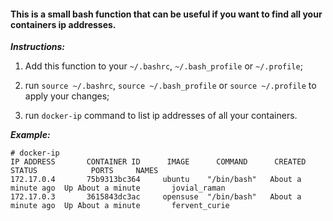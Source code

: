 #### This is a small bash function that can be useful if you want to find all your containers ip addresses.

***Instructions:*** 

1) Add this function to your ```~/.bashrc```, ```~/.bash_profile``` or ```~/.profile```;

2) run ```source ~/.bashrc```, ```source ~/.bash_profile``` or ```source ~/.profile``` to apply your changes;

3) run ```docker-ip``` command to list ip addresses of all your containers.

***Example:***
```
# docker-ip
IP ADDRESS       CONTAINER ID      IMAGE      COMMAND      CREATED            STATUS            PORTS     NAMES
172.17.0.4       75b9313bc364     ubuntu    "/bin/bash"   About a minute ago  Up About a minute       jovial_raman
172.17.0.3       3615843dc3ac     opensuse  "/bin/bash"   About a minute ago  Up About a minute       fervent_curie
```
